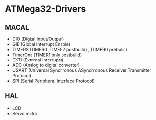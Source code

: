 # ATMega32-Drivers
## MACAL 
- DIO    (Digital Input/Output)
- GIE    (Global Interrupt Enable)
- TIMERS (TIMER0 ,TIMER2 postbuild) , (TIMER0 prebulid)
- TimerOne (TIMER1 only postbulid) 
- EXTI   (External Interrupts)
- ADC    (Analog to digital converter)
- USART  (Universal Synchronous ASynchronous Receiver Transmitter Protocol)
- SPI    (Serial Peripheral Interface Protocol)

## HAL
- LCD
- Servo motor
